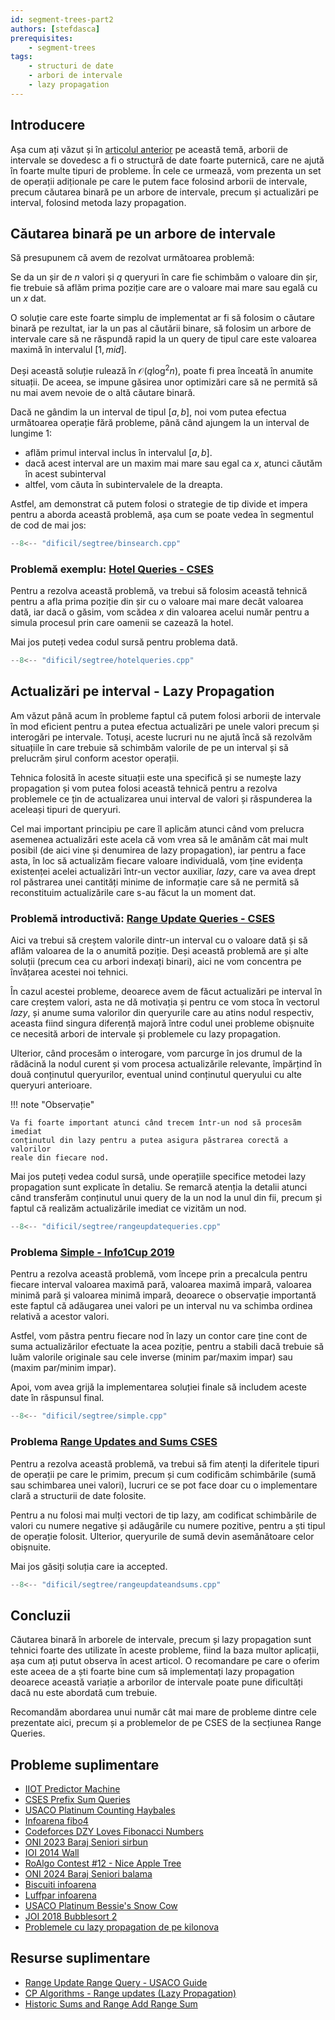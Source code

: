```yaml
---
id: segment-trees-part2
authors: [stefdasca]
prerequisites:
    - segment-trees
tags:
    - structuri de date
    - arbori de intervale
    - lazy propagation
---
```


## Introducere

Așa cum ați văzut și în
[articolul anterior](./segment-trees.md) pe această
temă, arborii de intervale se dovedesc a fi o structură de date foarte
puternică, care ne ajută în foarte multe tipuri de probleme. În cele ce urmează,
vom prezenta un set de operații adiționale pe care le putem face folosind
arborii de intervale, precum căutarea binară pe un arbore de intervale, precum
și actualizări pe interval, folosind metoda lazy propagation.

## Căutarea binară pe un arbore de intervale

Să presupunem că avem de rezolvat următoarea problemă:

Se da un șir de $n$ valori și $q$ queryuri în care fie schimbăm o valoare din
șir, fie trebuie să aflăm prima poziție care are o valoare mai mare sau egală cu
un $x$ dat.

O soluție care este foarte simplu de implementat ar fi să folosim o căutare
binară pe rezultat, iar la un pas al căutării binare, să folosim un arbore de
intervale care să ne răspundă rapid la un query de tipul care este valoarea
maximă în intervalul $[1, mid]$.

Deși această soluție rulează în $\mathcal{O}(q \log^2 n)$, poate fi prea înceată în
anumite situații. De aceea, se impune găsirea unor optimizări care să ne permită
să nu mai avem nevoie de o altă căutare binară.

Dacă ne gândim la un interval de tipul $[a, b]$, noi vom putea efectua
următoarea operație fără probleme, până când ajungem la un interval de lungime
$1$:

- aflăm primul interval inclus în intervalul $[a, b]$.
- dacă acest interval are un maxim mai mare sau egal ca $x$, atunci căutăm în
  acest subinterval
- altfel, vom căuta în subintervalele de la dreapta.

Astfel, am demonstrat că putem folosi o strategie de tip divide et impera pentru
a aborda această problemă, așa cum se poate vedea în segmentul de cod de mai
jos:

```cpp
--8<-- "dificil/segtree/binsearch.cpp"
```

### Problemă exemplu: [Hotel Queries - CSES](https://cses.fi/problemset/task/1143)

Pentru a rezolva această problemă, va trebui să folosim această tehnică pentru a
afla prima poziție din șir cu o valoare mai mare decât valoarea dată, iar dacă o
găsim, vom scădea $x$ din valoarea acelui număr pentru a simula procesul prin
care oamenii se cazează la hotel.

Mai jos puteți vedea codul sursă pentru problema dată.

```cpp
--8<-- "dificil/segtree/hotelqueries.cpp"
```

## Actualizări pe interval - Lazy Propagation

Am văzut până acum în probleme faptul că putem folosi arborii de intervale în
mod eficient pentru a putea efectua actualizări pe unele valori precum și
interogări pe intervale. Totuși, aceste lucruri nu ne ajută încă să rezolvăm
situațiile în care trebuie să schimbăm valorile de pe un interval și să
prelucrăm șirul conform acestor operații.

Tehnica folosită în aceste situații este una specifică și se numește lazy
propagation și vom putea folosi această tehnică pentru a rezolva problemele ce
țin de actualizarea unui interval de valori și răspunderea la aceleași tipuri de
queryuri.

Cel mai important principiu pe care îl aplicăm atunci când vom prelucra asemenea
actualizări este acela că vom vrea să le amânăm cât mai mult posibil (de aici
vine și denumirea de lazy propagation), iar pentru a face asta, în loc să
actualizăm fiecare valoare individuală, vom ține evidența existenței acelei
actualizări într-un vector auxiliar, _lazy_, care va avea drept rol păstrarea
unei cantități minime de informație care să ne permită să reconstituim
actualizările care s-au făcut la un moment dat.

### Problemă introductivă: [Range Update Queries - CSES](https://cses.fi/problemset/task/1651)

Aici va trebui să creștem valorile dintr-un interval cu o valoare dată și să
aflăm valoarea de la o anumită poziție. Deși această problemă are și alte
soluții (precum cea cu arbori indexați binari), aici ne vom concentra pe
învățarea acestei noi tehnici.

În cazul acestei probleme, deoarece avem de făcut actualizări pe interval în
care creștem valori, asta ne dă motivația și pentru ce vom stoca în vectorul
_lazy_, și anume suma valorilor din queryurile care au atins nodul respectiv,
aceasta fiind singura diferență majoră între codul unei probleme obișnuite ce
necesită arbori de intervale și problemele cu lazy propagation.

Ulterior, când procesăm o interogare, vom parcurge în jos drumul de la rădăcină
la nodul curent și vom procesa actualizările relevante, împărțind în două
conținutul queryurilor, eventual unind conținutul queryului cu alte queryuri
anterioare.

!!! note "Observație"

    Va fi foarte important atunci când trecem într-un nod să procesăm imediat
    conținutul din lazy pentru a putea asigura păstrarea corectă a valorilor
    reale din fiecare nod.

Mai jos puteți vedea codul sursă, unde operațiile specifice metodei lazy
propagation sunt explicate în detaliu. Se remarcă atenția la detalii atunci când
transferăm conținutul unui query de la un nod la unul din fii, precum și faptul
că realizăm actualizările imediat ce vizităm un nod.

```cpp
--8<-- "dificil/segtree/rangeupdatequeries.cpp"
```

### Problema [Simple - Info1Cup 2019](https://kilonova.ro/problems/3424)

Pentru a rezolva această problemă, vom începe prin a precalcula pentru fiecare
interval valoarea maximă pară, valoarea maximă impară, valoarea minimă pară și
valoarea minimă impară, deoarece o observație importantă este faptul că
adăugarea unei valori pe un interval nu va schimba ordinea relativă a acestor
valori.

Astfel, vom păstra pentru fiecare nod în lazy un contor care ține cont de suma
actualizărilor efectuate la acea poziție, pentru a stabili dacă trebuie să luăm
valorile originale sau cele inverse (minim par/maxim impar) sau (maxim par/minim
impar).

Apoi, vom avea grijă la implementarea soluției finale să includem aceste date în
răspunsul final.

```cpp
--8<-- "dificil/segtree/simple.cpp"
```

### Problema [Range Updates and Sums CSES](https://cses.fi/problemset/task/1735)

Pentru a rezolva această problemă, va trebui să fim atenți la diferitele tipuri
de operații pe care le primim, precum și cum codificăm schimbările (sumă sau
schimbarea unei valori), lucruri ce se pot face doar cu o implementare clară a
structurii de date folosite.

Pentru a nu folosi mai mulți vectori de tip lazy, am codificat schimbările de
valori cu numere negative și adăugările cu numere pozitive, pentru a ști tipul
de operație folosit. Ulterior, queryurile de sumă devin asemănătoare celor
obișnuite.

Mai jos găsiți soluția care ia accepted.

```cpp
--8<-- "dificil/segtree/rangeupdateandsums.cpp"
```

## Concluzii

Căutarea binară în arborele de intervale, precum și lazy propagation sunt
tehnici foarte des utilizate în aceste probleme, fiind la baza multor aplicații,
așa cum ați putut observa în acest articol. O recomandare pe care o oferim este
aceea de a ști foarte bine cum să implementați lazy propagation deoarece această
variație a arborilor de intervale poate pune dificultăți dacă nu este abordată
cum trebuie.

Recomandăm abordarea unui număr cât mai mare de probleme dintre cele prezentate
aici, precum și a problemelor de pe CSES de la secțiunea Range Queries.

## Probleme suplimentare

- [IIOT Predictor Machine](https://kilonova.ro/problems/953)
- [CSES Prefix Sum Queries](https://cses.fi/problemset/task/2166)
- [USACO Platinum Counting Haybales](http://www.usaco.org/index.php?page=viewproblem2&cpid=578)
- [Infoarena fibo4](https://www.infoarena.ro/problema/fibo4)
- [Codeforces DZY Loves Fibonacci Numbers](https://codeforces.com/contest/446/problem/C)
- [ONI 2023 Baraj Seniori sirbun](https://kilonova.ro/problems/556)
- [IOI 2014 Wall](https://oj.uz/problem/view/IOI14_wall)
- [RoAlgo Contest #12 - Nice Apple Tree](https://kilonova.ro/problems/3389)
- [ONI 2024 Baraj Seniori balama](https://kilonova.ro/problems/2666)
- [Biscuiti infoarena](https://infoarena.ro/problema/biscuiti)
- [Luffpar infoarena](https://www.infoarena.ro/problema/luffpar)
- [USACO Platinum Bessie's Snow Cow](http://www.usaco.org/index.php?page=viewproblem2&cpid=973)
- [JOI 2018 Bubblesort 2](https://oj.uz/problem/view/JOI18_bubblesort2)
- [Problemele cu lazy propagation de pe kilonova](https://kilonova.ro/tags/286)

## Resurse suplimentare

- [Range Update Range Query - USACO Guide](https://usaco.guide/plat/RURQ)
- [CP Algorithms - Range updates (Lazy Propagation)](https://cp-algorithms.com/data_structures/segment_tree.html#range-updates-lazy-propagation)
- [Historic Sums and Range Add Range Sum](https://codeforces.com/blog/entry/99895)